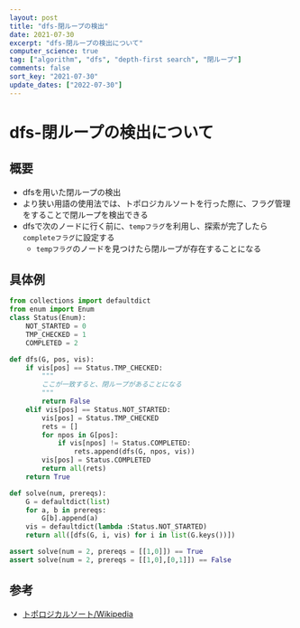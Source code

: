 ```yaml
---
layout: post
title: "dfs-閉ループの検出"
date: 2021-07-30
excerpt: "dfs-閉ループの検出について"
computer_science: true
tag: ["algorithm", "dfs", "depth-first search", "閉ループ"]
comments: false
sort_key: "2021-07-30"
update_dates: ["2022-07-30"]
---
```


# dfs-閉ループの検出について

## 概要
 - dfsを用いた閉ループの検出
 - より狭い用語の使用法では、トポロジカルソートを行った際に、フラグ管理をすることで閉ループを検出できる
 - dfsで次のノードに行く前に、`tempフラグ`を利用し、探索が完了したら`completeフラグ`に設定する
   - `tempフラグ`のノードを見つけたら閉ループが存在することになる

## 具体例

```python
from collections import defaultdict
from enum import Enum
class Status(Enum):
    NOT_STARTED = 0
    TMP_CHECKED = 1
    COMPLETED = 2

def dfs(G, pos, vis):
    if vis[pos] == Status.TMP_CHECKED:
        """
        ここが一致すると、閉ループがあることになる
        """
        return False
    elif vis[pos] == Status.NOT_STARTED:
        vis[pos] = Status.TMP_CHECKED
        rets = []
        for npos in G[pos]:
            if vis[npos] != Status.COMPLETED:
                rets.append(dfs(G, npos, vis))
        vis[pos] = Status.COMPLETED
        return all(rets)
    return True

def solve(num, prereqs):
    G = defaultdict(list)
    for a, b in prereqs:
        G[b].append(a)
    vis = defaultdict(lambda :Status.NOT_STARTED)
    return all([dfs(G, i, vis) for i in list(G.keys())])

assert solve(num = 2, prereqs = [[1,0]]) == True
assert solve(num = 2, prereqs = [[1,0],[0,1]]) == False
```

## 参考
 - [トポロジカルソート/Wikipedia](https://ja.wikipedia.org/wiki/%E3%83%88%E3%83%9D%E3%83%AD%E3%82%B8%E3%82%AB%E3%83%AB%E3%82%BD%E3%83%BC%E3%83%88)
